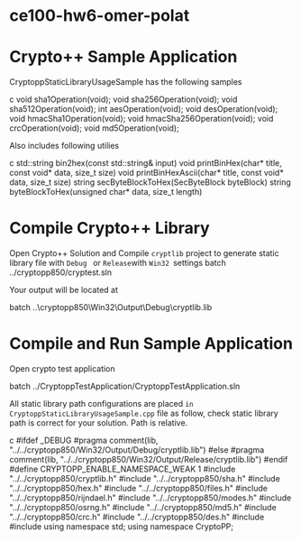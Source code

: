 # ce100-hw6-omer-polat

# Crypto++ Sample Application

CryptoppStaticLibraryUsageSample has the following samples

c
void sha1Operation(void);
void sha256Operation(void);
void sha512Operation(void);
int aesOperation(void);
void desOperation(void);
void hmacSha1Operation(void);
void hmacSha256Operation(void);
void crcOperation(void);
void md5Operation(void);


Also includes following utilies

c
std::string bin2hex(const std::string& input)
void printBinHex(char* title, const void* data, size_t size)
void printBinHexAscii(char* title, const void* data, size_t size)
string secByteBlockToHex(SecByteBlock byteBlock)
string byteBlockToHex(unsigned char* data, size_t length)

# Compile Crypto++ Library
Open Crypto++ Solution and Compile `cryptlib` project to generate static library file with `Debug ` or `Release`with `Win32 `settings
batch
../cryptopp850/cryptest.sln


Your output will be located at

batch
..\cryptopp850\Win32\Output\Debug\cryptlib.lib


# Compile and Run Sample Application

Open crypto test application

batch
../CryptoppTestApplication/CryptoppTestApplication.sln


All static library path configurations are placed `in CryptoppStaticLibraryUsageSample.cpp` file as follow, check static library path is correct for your solution. Path is relative. 

c
#ifdef _DEBUG
#pragma comment(lib, "../../cryptopp850/Win32/Output/Debug/cryptlib.lib")
#else
#pragma comment(lib, "../../cryptopp850/Win32/Output/Release/cryptlib.lib") 
#endif
#define CRYPTOPP_ENABLE_NAMESPACE_WEAK 1
#include "../../cryptopp850/cryptlib.h"
#include "../../cryptopp850/sha.h"
#include "../../cryptopp850/hex.h"
#include "../../cryptopp850/files.h"
#include "../../cryptopp850/rijndael.h"
#include "../../cryptopp850/modes.h"
#include "../../cryptopp850/osrng.h"
#include "../../cryptopp850/md5.h"
#include "../../cryptopp850/crc.h"
#include "../../cryptopp850/des.h"
#include <iostream>
#include <string>
using namespace std;
using namespace CryptoPP;
